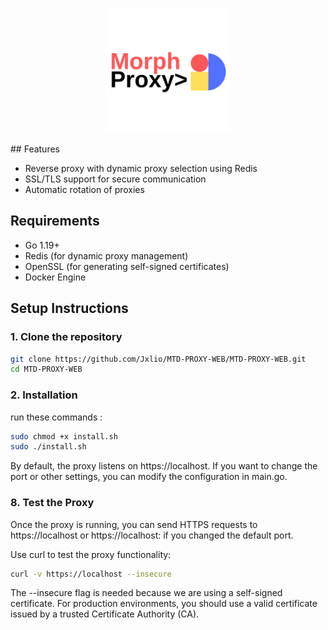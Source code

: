 
<p align="center">
  <img src="MORPH.png" alt="Description de l'image" style="height:200px;">
</p>
## Features

- Reverse proxy with dynamic proxy selection using Redis
- SSL/TLS support for secure communication
- Automatic rotation of proxies

## Requirements

- Go 1.19+
- Redis (for dynamic proxy management)
- OpenSSL (for generating self-signed certificates)
- Docker Engine

## Setup Instructions

### 1. Clone the repository

```bash
git clone https://github.com/Jxlio/MTD-PROXY-WEB/MTD-PROXY-WEB.git
cd MTD-PROXY-WEB
```
### 2. Installation 
run these commands :
```bash
sudo chmod +x install.sh
sudo ./install.sh
```

By default, the proxy listens on https://localhost. If you want to change the port or other settings, you can modify the configuration in main.go.

### 8. Test the Proxy
Once the proxy is running, you can send HTTPS requests to https://localhost or https://localhost:<port> if you changed the default port.

Use curl to test the proxy functionality:

```bash
curl -v https://localhost --insecure
```
The --insecure flag is needed because we are using a self-signed certificate. For production environments, you should use a valid certificate issued by a trusted Certificate Authority (CA).
